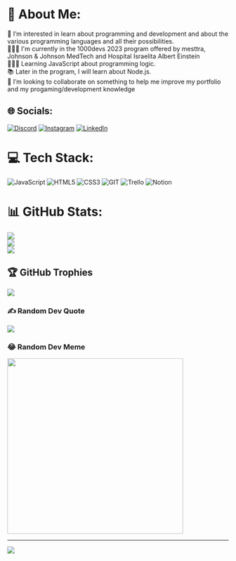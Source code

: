 # 💫 About Me:
👀 I’m interested in learn about programming and development and about the various programming languages and all their possibilities.<br>👨🏻‍💻 I'm currently in the 1000devs 2023 program offered by mesttra, Johnson & Johnson MedTech and Hospital Israelita Albert Einstein <br>👨🏻‍💻 Learning JavaScript about programming logic.<br>📚 Later in the program, I will learn about Node.js.<br>💞️ I’m looking to collaborate on something to help me improve my portfolio and my progaming/development knowledge


## 🌐 Socials:
[![Discord](https://img.shields.io/badge/Discord-%237289DA.svg?logo=discord&logoColor=white)](https://discord.gg/marcospadua) [![Instagram](https://img.shields.io/badge/Instagram-%23E4405F.svg?logo=Instagram&logoColor=white)](https://instagram.com/MARCOS.DEPADUA) [![LinkedIn](https://img.shields.io/badge/LinkedIn-%230077B5.svg?logo=linkedin&logoColor=white)](https://linkedin.com/in/marcos-padua) 

# 💻 Tech Stack:
![JavaScript](https://img.shields.io/badge/javascript-%23323330.svg?style=flat&logo=javascript&logoColor=%23F7DF1E) ![HTML5](https://img.shields.io/badge/html5-%23E34F26.svg?style=flat&logo=html5&logoColor=white) ![CSS3](https://img.shields.io/badge/css3-%231572B6.svg?style=flat&logo=css3&logoColor=white) ![GIT](https://img.shields.io/badge/Git-fc6d26?style=flat&logo=git&logoColor=white) ![Trello](https://img.shields.io/badge/Trello-%23026AA7.svg?style=flat&logo=Trello&logoColor=white) ![Notion](https://img.shields.io/badge/Notion-%23000000.svg?style=flat&logo=notion&logoColor=white)
# 📊 GitHub Stats:
![](https://github-readme-stats.vercel.app/api?username=marcospadua&theme=radical&hide_border=false&include_all_commits=false&count_private=false)<br/>
![](https://github-readme-streak-stats.herokuapp.com/?user=marcospadua&theme=radical&hide_border=false)<br/>
![](https://github-readme-stats.vercel.app/api/top-langs/?username=marcospadua&theme=radical&hide_border=false&include_all_commits=false&count_private=false&layout=compact)

## 🏆 GitHub Trophies
![](https://github-profile-trophy.vercel.app/?username=marcospadua&theme=radical&no-frame=false&no-bg=true&margin-w=4)

### ✍️ Random Dev Quote
![](https://quotes-github-readme.vercel.app/api?type=horizontal&theme=radical)

### 😂 Random Dev Meme
<img src='https://randommeme-five.vercel.app/' style="height: 400px;"/>

---
[![](https://visitcount.itsvg.in/api?id=marcospadua&icon=0&color=6)](https://visitcount.itsvg.in)

<!-- Proudly created with GPRM ( https://gprm.itsvg.in ) -->
